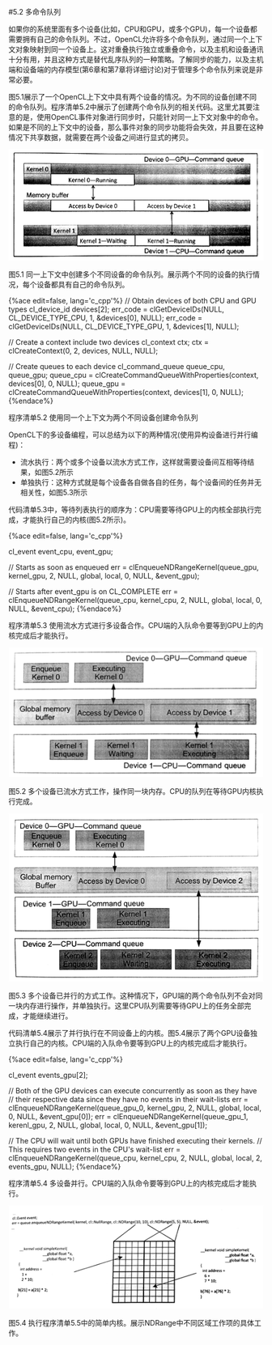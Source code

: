 #5.2 多命令队列

如果你的系统里面有多个设备(比如，CPU和GPU，或多个GPU)，每一个设备都需要拥有自己的命令队列。不过，OpenCL允许将多个命令队列，通过同一个上下文对象映射到同一个设备上。这对重叠执行独立或重叠命令，以及主机和设备通讯十分有用，并且这种方式是替代乱序队列的一种策略。了解同步的能力，以及主机端和设备端的内存模型(第6章和第7章将详细讨论)对于管理多个命令队列来说是非常必要。

图5.1展示了一个OpenCL上下文中具有两个设备的情况。为不同的设备创建不同的命令队列。程序清单5.2中展示了创建两个命令队列的相关代码。这里尤其要注意的是，使用OpenCL事件对象进行同步时，只能针对同一上下文对象中的命令。如果是不同的上下文中的设备，那么事件对象的同步功能将会失效，并且要在这种情况下共享数据，就需要在两个设备之间进行显式的拷贝。

![](../../images/chapter5/5-1.png)

图5.1 同一上下文中创建多个不同设备的命令队列。展示两个不同的设备的执行情况，每个设备都具有自己的命令队列。

{%ace edit=false, lang='c_cpp'%}
// Obtain devices of both CPU and GPU types
cl_device_id devices[2];
err_code = clGetDeviceIDs(NULL, CL_DEVICE_TYPE_CPU, 1, &devices[0], NULL);
err_code = clGetDeviceIDs(NULL, CL_DEVICE_TYPE_GPU, 1, &devices[1], NULL);

// Create a context include two devices
cl_context ctx;
ctx = clCreateContext(0, 2, devices, NULL, NULL);

// Create queues to each device
cl_command_queue queue_cpu, queue_gpu;
queue_cpu = clCreateCommandQueueWithProperties(context, devices[0], 0, NULL);
queue_gpu = clCreateCommandQueueWithProperties(context, devices[1], 0, NULL);
{%endace%}

程序清单5.2 使用同一个上下文为两个不同设备创建命令队列

OpenCL下的多设备编程，可以总结为以下的两种情况(使用异构设备进行并行编程)：

- 流水执行：两个或多个设备以流水方式工作，这样就需要设备间互相等待结果，如图5.2所示
- 单独执行：这种方式就是每个设备各自做各自的任务，每个设备间的任务并无相关性，如图5.3所示

代码清单5.3中，等待列表执行的顺序为：CPU需要等待GPU上的内核全部执行完成，才能执行自己的内核(图5.2所示)。

{%ace edit=false, lang='c_cpp'%}

cl_event event_cpu, event_gpu;

// Starts as soon as enqueued
err = clEnqueueNDRangeKernel(queue_gpu, kernel_gpu, 2, NULL, global, local, 0, NULL, &event_gpu);

// Starts after event_gpu is on CL_COMPLETE
err = clEnqueueNDRangeKernel(queue_cpu, kernel_cpu, 2, NULL, global, local, 0, NULL, &event_cpu);
{%endace%}

程序清单5.3 使用流水方式进行多设备合作。CPU端的入队命令要等到GPU上的内核完成后才能执行。

![](../../images/chapter5/5-2.png)

图5.2 多个设备已流水方式工作，操作同一块内存。CPU的队列在等待GPU内核执行完成。

![](../../images/chapter5/5-3.png)

图5.3 多个设备已并行的方式工作。这种情况下，GPU端的两个命令队列不会对同一块内存进行操作，并单独执行。这里CPU队列需要等待GPU上的任务全部完成，才能继续进行。

代码清单5.4展示了并行执行在不同设备上的内核。图5.4展示了两个GPU设备独立执行自己的内核。CPU端的入队命令要等到GPU上的内核完成后才能执行。

{%ace edit=false, lang='c_cpp'%}

cl_event events_gpu[2];

// Both of the GPU devices can execute concurrently as soon as they have
// their respective data since they have no events in their wait-lists
err = clEnqueueNDRangeKernel(queue_gpu_0, kernel_gpu, 2, NULL, global, local, 0, NULL, &event_gpu[0]);
err = clEnqueueNDRangeKernel(queue_gpu_1, kerenl_gpu, 2, NULL, global, local, 0, NULL, &event_gpu[1]);

// The CPU will wait until both GPUs have finished executing their kernels.
// This requires two events in the CPU's wait-list
err = clEnqueueNDRangeKernel(queue_cpu, kernel_cpu, 2, NULL, global, local, 2, events_gpu, NULL);
{%endace%}

程序清单5.4 多设备并行。CPU端的入队命令要等到GPU上的内核完成后才能执行。

![](../../images/chapter5/5-4.png)

图5.4 执行程序清单5.5中的简单内核。展示NDRange中不同区域工作项的具体工作。